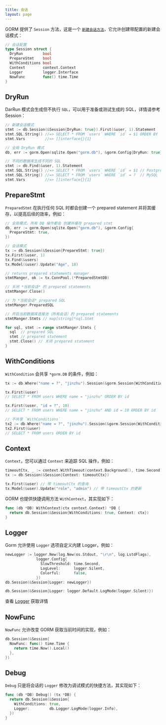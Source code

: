 ```yaml
---
title: 会话
layout: page
---
```


GORM 提供了 `Session` 方法，这是一个 [`新建会话方法`](method_chaining.html)，它允许创建带配置的新建会话模式：

```go
// 会话配置
type Session struct {
  DryRun         bool
  PrepareStmt    bool
  WithConditions bool
  Context        context.Context
  Logger         logger.Interface
  NowFunc        func() time.Time
}
```

## DryRun

DarRun 模式会生成但不执行 `SQL`，可以用于准备或测试生成的 SQL，详情请参考 Session：

```go
// 新建会话模式
stmt := db.Session(&Session{DryRun: true}).First(&user, 1).Statement
stmt.SQL.String() //=> SELECT * FROM `users` WHERE `id` = $1 ORDER BY `id`
stmt.Vars         //=> []interface{}{1}

// 全局 DryRun 模式
db, err := gorm.Open(sqlite.Open("gorm.db"), &gorm.Config{DryRun: true})

// 不同的数据库生成不同的 SQL
stmt := db.Find(&user, 1).Statement
stmt.SQL.String() //=> SELECT * FROM `users` WHERE `id` = $1 // PostgreSQL
stmt.SQL.String() //=> SELECT * FROM `users` WHERE `id` = ?  // MySQL
stmt.Vars         //=> []interface{}{1}
```

## PrepareStmt

`PreparedStmt` 在执行任何 SQL 时都会创建一个 prepared statement 并将其缓存，以提高后续的效率，例如：

```go
// 全局模式，所有 DB 操作都会 创建并缓存 prepared stmt
db, err := gorm.Open(sqlite.Open("gorm.db"), &gorm.Config{
  PrepareStmt: true,
})

// 会话模式
tx := db.Session(&Session{PrepareStmt: true})
tx.First(&user, 1)
tx.Find(&users)
tx.Model(&user).Update("Age", 18)

// returns prepared statements manager
stmtManger, ok := tx.ConnPool.(*PreparedStmtDB)

// 关闭 *当前会话* 的 prepared statements
stmtManger.Close()

// 为 *当前会话* prepared SQL
stmtManger.PreparedSQL

// 开启当前数据库连接池（所有会话）的 prepared statements 
stmtManger.Stmts // map[string]*sql.Stmt

for sql, stmt := range stmtManger.Stmts {
  sql  // prepared SQL
  stmt // prepared statement
  stmt.Close() // 关闭 prepared statement
}
```

## WithConditions

`WithCondition` 会共享 `*gorm.DB` 的条件，例如：

```go
tx := db.Where("name = ?", "jinzhu").Session(&gorm.Session{WithConditions: true})

tx.First(&user)
// SELECT * FROM users WHERE name = "jinzhu" ORDER BY id

tx.First(&user, "id = ?", 10)
// SELECT * FROM users WHERE name = "jinzhu" AND id = 10 ORDER BY id

// 不共享 `WithConditions`
tx2 := db.Where("name = ?", "jinzhu").Session(&gorm.Session{WithConditions: false})
tx2.First(&user)
// SELECT * FROM users ORDER BY id
```

## Context

`Context`，您可以通过 `Context` 来追踪 SQL 操作，例如：

```go
timeoutCtx, _ := context.WithTimeout(context.Background(), time.Second)
tx := db.Session(&Session{Context: timeoutCtx})

tx.First(&user) // 带 timeoutCtx 的查询
tx.Model(&user).Update("role", "admin") // 带 timeoutCtx 的更新
```

GORM 也提供快捷调用方法 `WithContext`，其实现如下：

```go
func (db *DB) WithContext(ctx context.Context) *DB {
  return db.Session(&Session{WithConditions: true, Context: ctx})
}
```

## Logger

Gorm 允许使用 `Logger` 选项自定义内建 Logger，例如：

```go
newLogger := logger.New(log.New(os.Stdout, "\r\n", log.LstdFlags),
              logger.Config{
                SlowThreshold: time.Second,
                LogLevel:      logger.Silent,
                Colorful:      false,
              })
db.Session(&Session{Logger: newLogger})

db.Session(&Session{Logger: logger.Default.LogMode(logger.Silent)})
```

查看 [Logger](logger.html) 获取详情

## NowFunc

`NowFunc` 允许改变 GORM 获取当前时间的实现，例如：

```go
db.Session(&Session{
  NowFunc: func() time.Time {
    return time.Now().Local()
  },
})
```

## Debug

`Debug` 只是将会话的 `Logger` 修改为调试模式的快捷方法，其实现如下：

```go
func (db *DB) Debug() (tx *DB) {
  return db.Session(&Session{
    WithConditions: true,
    Logger:         db.Logger.LogMode(logger.Info),
  })
}
```
